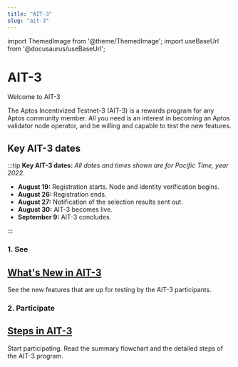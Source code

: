 ```yaml
---
title: "AIT-3"
slug: "ait-3"
---
```


import ThemedImage from '@theme/ThemedImage';
import useBaseUrl from '@docusaurus/useBaseUrl';

# AIT-3

<p class="card-section-h2">Welcome to AIT-3</p>

The Aptos Incentivized Testnet-3 (AIT-3) is a rewards program for any Aptos community member. All you need is an interest in becoming an Aptos validator node operator, and be willing and capable to test the new features.

## Key AIT-3 dates

:::tip **Key AIT-3 dates:**
_All dates and times shown are for Pacific Time, year 2022._

- **August 19:** Registration starts. Node and identity verification begins.
- **August 26:** Registration ends.
- **August 27:** Notification of the selection results sent out.
- **August 30:** AIT-3 becomes live.
- **September 9:** AIT-3 concludes.

:::

<div class="docs-card-container">
<div class="row row-cols-1 row-cols-md-2 g-4">
  <div class="col">
    <div class="card h-100">
    <h3 class="card-header">1. See</h3>
      <div class="card-body d-flex flex-column">
        <a href="/nodes/ait/whats-new-in-ait3" class="card-title card-link"> <h2>What's New in AIT-3</h2></a>
        <p class="card-text">See the new features that are up for testing by the AIT-3 participants. </p>
      </div>
    </div>
  </div>
  <div class="col" >
    <div class="card h-100">
     <h3 class="card-header">2. Participate</h3>
      <div class="card-body d-flex flex-column">
      <a href="/nodes/ait/steps-in-ait3" class="card-title card-link stretched-link"> <h2>Steps in AIT-3</h2></a>
        <p class="card-text">Start participating. Read the summary flowchart and the detailed steps of the AIT-3 program.</p>     
      </div>
    </div>
  </div>  
</div>
</div>

